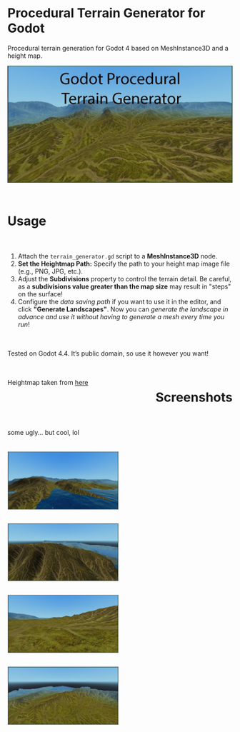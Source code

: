 # Procedural Terrain Generator for Godot
Procedural terrain generation for Godot 4 based on MeshInstance3D and a height map.

<div style="display: flex; flex-wrap: wrap; justify-content: space-between; gap: 20px;">
    <img src="screenshots/LandscapeTitle.png" style="width: 100%; margin-bottom: 10px;">


# Usage
1. Attach the `terrain_generator.gd` script to a **MeshInstance3D** node.
2. **Set the Heightmap Path:** Specify the path to your height map image file (e.g., PNG, JPG, etc.).
3. Adjust the **Subdivisions** property to control the terrain detail. Be careful, as a **subdivisions value greater than the map size** may result in "steps" on the surface!
4. Configure the *data saving path* if you want to use it in the editor, and click **"Generate Landscapes"**. Now you can *generate the landscape in advance and use it without having to generate a mesh every time you run*!


Tested on Godot 4.4. It’s public domain, so use it however you want!

Heightmap taken from [here](https://ambientcg.com/view?id=Terrain004)

# Screenshots
some ugly... but cool, lol

<div style="display: flex; flex-wrap: wrap; justify-content: space-between; gap: 20px;">
    <img src="screenshots/Screenshot_24.jpg" style="width: 49%; border: 1px solid #ccc; margin-bottom: 10px;">
    <img src="screenshots/Screenshot_25.jpg" style="width: 49%; border: 1px solid #ccc; margin-bottom: 10px;">
    <img src="screenshots/Screenshot_26.jpg" style="width: 49%; border: 1px solid #ccc; margin-bottom: 10px;">
    <img src="screenshots/Screenshot_27.jpg" style="width: 49%; border: 1px solid #ccc; margin-bottom: 10px;">
</div>
